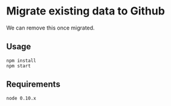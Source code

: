# Migrate existing data to Github

We can remove this once migrated.

## Usage

    npm install
    npm start

## Requirements

    node 0.10.x
